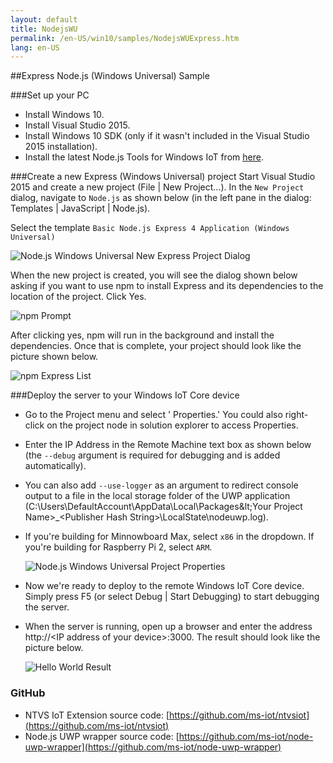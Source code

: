 ```yaml
---
layout: default
title: NodejsWU
permalink: /en-US/win10/samples/NodejsWUExpress.htm
lang: en-US
---
```


##Express Node.js (Windows Universal) Sample


###Set up your PC
* Install Windows 10.
* Install Visual Studio 2015.
* Install Windows 10 SDK (only if it wasn't included in the Visual Studio 2015 installation).
* Install the latest Node.js Tools for Windows IoT from [here](https://github.com/ms-iot/ntvsiot/releases).


###Create a new Express (Windows Universal) project
Start Visual Studio 2015 and create a new project (File \| New Project...). In the `New Project` dialog, navigate to `Node.js` as shown below (in the left pane in the dialog: Templates \| JavaScript \| Node.js).

Select the template `Basic Node.js Express 4 Application (Windows Universal)`

![Node.js Windows Universal New Express Project Dialog]({{site.baseurl}}/images/Nodejs/nodejswuexpress-newprojectdialog.PNG)

When the new project is created, you will see the dialog shown below asking if you want to use npm to install Express and its dependencies to the location of the project. Click Yes.

![npm Prompt]({{site.baseurl}}/images/Nodejs/npm-prompt.PNG)

After clicking yes, npm will run in the background and install the dependencies. Once that is complete, your project should look like the picture shown below.

![npm Express List]({{site.baseurl}}/images/Nodejs/npm-express.PNG)


###Deploy the server to your Windows IoT Core device
* Go to the Project menu and select '<Your project name> Properties.' You could also right-click on the project node in solution explorer to access Properties.
* Enter the IP Address in the Remote Machine text box as shown below (the `--debug` argument is required for debugging and is added automatically).
* You can also add `--use-logger` as an argument to redirect console output to a file in the local storage folder of the UWP application
  (C:\Users\DefaultAccount\AppData\Local\Packages\&lt;Your Project Name&gt;_&lt;Publisher Hash String&gt;\LocalState\nodeuwp.log).
* If you're building for Minnowboard Max, select `x86` in the dropdown.  If you're building for Raspberry Pi 2, select `ARM`.

    ![Node.js Windows Universal Project Properties]({{site.baseurl}}/images/Nodejs/nodejswu-properties.png)

* Now we're ready to deploy to the remote Windows IoT Core device. Simply press F5 (or select Debug \| Start Debugging) to start debugging the server.

* When the server is running, open up a browser and enter the address http://&lt;IP address of your device&gt;:3000. The result should look like the picture below.

    ![Hello World Result]({{site.baseurl}}/images/Nodejs/express-ie.PNG)


### GitHub
* NTVS IoT Extension source code: [https://github.com/ms-iot/ntvsiot](https://github.com/ms-iot/ntvsiot)
* Node.js UWP wrapper source code: [https://github.com/ms-iot/node-uwp-wrapper](https://github.com/ms-iot/node-uwp-wrapper)
